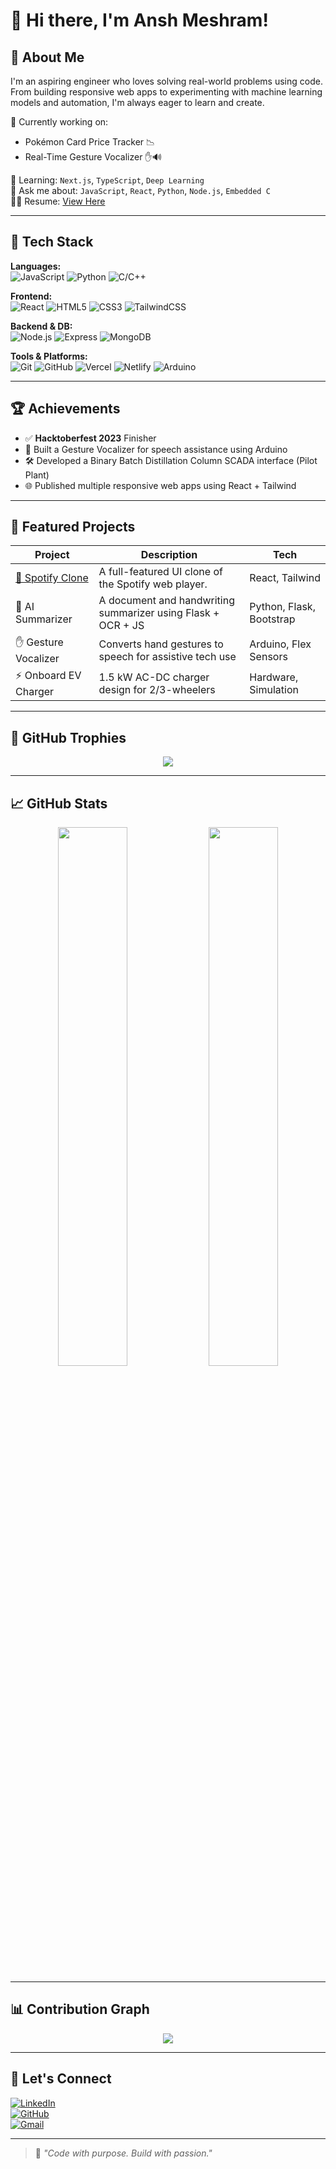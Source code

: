 # 👋 Hi there, I'm Ansh Meshram!

## 🧠 About Me

I'm an aspiring engineer who loves solving real-world problems using code. From building responsive web apps to experimenting with machine learning models and automation, I'm always eager to learn and create.

🔭 Currently working on:  
- Pokémon Card Price Tracker 📉  
- Real-Time Gesture Vocalizer ✋🔊  

🌱 Learning: `Next.js`, `TypeScript`, `Deep Learning`  
💬 Ask me about: `JavaScript`, `React`, `Python`, `Node.js`, `Embedded C`  
🧑‍💼 Resume: [View Here](#) <!-- Add your hosted resume link -->

---

## 🚀 Tech Stack

**Languages:**  
![JavaScript](https://img.shields.io/badge/-JavaScript-black?style=flat-square&logo=javascript) ![Python](https://img.shields.io/badge/-Python-black?style=flat-square&logo=python) ![C/C++](https://img.shields.io/badge/-C/C++-black?style=flat-square&logo=c)

**Frontend:**  
![React](https://img.shields.io/badge/-React-black?style=flat-square&logo=react) ![HTML5](https://img.shields.io/badge/-HTML5-black?style=flat-square&logo=html5) ![CSS3](https://img.shields.io/badge/-CSS3-black?style=flat-square&logo=css3) ![TailwindCSS](https://img.shields.io/badge/-TailwindCSS-black?style=flat-square&logo=tailwind-css)

**Backend & DB:**  
![Node.js](https://img.shields.io/badge/-Node.js-black?style=flat-square&logo=node.js) ![Express](https://img.shields.io/badge/-Express-black?style=flat-square&logo=express) ![MongoDB](https://img.shields.io/badge/-MongoDB-black?style=flat-square&logo=mongodb)

**Tools & Platforms:**  
![Git](https://img.shields.io/badge/-Git-black?style=flat-square&logo=git) ![GitHub](https://img.shields.io/badge/-GitHub-black?style=flat-square&logo=github) ![Vercel](https://img.shields.io/badge/-Vercel-black?style=flat-square&logo=vercel) ![Netlify](https://img.shields.io/badge/-Netlify-black?style=flat-square&logo=netlify) ![Arduino](https://img.shields.io/badge/-Arduino-black?style=flat-square&logo=arduino)

---

## 🏆 Achievements

- ✅ **Hacktoberfest 2023** Finisher  
- 🔌 Built a Gesture Vocalizer for speech assistance using Arduino  
- 🛠️ Developed a Binary Batch Distillation Column SCADA interface (Pilot Plant)  
- 🌐 Published multiple responsive web apps using React + Tailwind  

---

## 📌 Featured Projects

| Project | Description | Tech |
|--------|-------------|------|
| [🎵 Spotify Clone](https://github.com/AnshMeshram/spotify-clone) | A full-featured UI clone of the Spotify web player. | React, Tailwind |
| 🧠 AI Summarizer | A document and handwriting summarizer using Flask + OCR + JS | Python, Flask, Bootstrap |
| ✋ Gesture Vocalizer | Converts hand gestures to speech for assistive tech use | Arduino, Flex Sensors |
| ⚡ Onboard EV Charger | 1.5 kW AC-DC charger design for 2/3-wheelers | Hardware, Simulation |

---

## 🏅 GitHub Trophies

<p align="center">
  <img src="https://github-profile-trophy.vercel.app/?username=AnshMeshram&theme=radical&no-frame=true&row=1&column=7" />
</p>

---

## 📈 GitHub Stats

<p align="center">
  <img src="https://github-readme-stats.vercel.app/api?username=AnshMeshram&show_icons=true&theme=radical" width="47%" />
  <img src="https://github-readme-streak-stats.herokuapp.com/?user=AnshMeshram&theme=radical" width="47%" />
</p>

---

## 📊 Contribution Graph

<p align="center">
  <img src="https://github-readme-activity-graph.vercel.app/graph?username=AnshMeshram&theme=react-dark" />
</p>

---

## 🧭 Let's Connect

[![LinkedIn](https://img.shields.io/badge/-LinkedIn-0A66C2?style=flat-square&logo=linkedin&logoColor=white)](https://www.linkedin.com/in/anshmeshram/)  
[![GitHub](https://img.shields.io/badge/-GitHub-333?style=flat-square&logo=github&logoColor=white)](https://github.com/AnshMeshram)  
[![Gmail](https://img.shields.io/badge/-Gmail-red?style=flat-square&logo=gmail&logoColor=white)](mailto:anshmeshram2003@gmail.com)

---

> 🚀 *"Code with purpose. Build with passion."*
